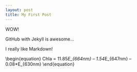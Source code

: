 ```yaml
---
layout: post
title: My First Post
---
```

WOW!

GitHub with Jekyll is awesome... 

I really like Markdown!


\begin{equation}
Chla = 11.85*E_{664nm} – 1.54*E_{647nm} – 0.08*E_{630nm}
\end{equation}


